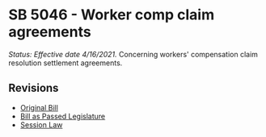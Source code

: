 # SB 5046 - Worker comp claim agreements
*Status: Effective date 4/16/2021.*
Concerning workers' compensation claim resolution settlement agreements.

## Revisions
* [Original Bill](1/)
* [Bill as Passed Legislature](1/)
* [Session Law](1/)